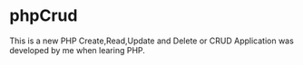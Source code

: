 # phpCrud
This is a new PHP Create,Read,Update and Delete or CRUD Application was developed by me when learing PHP. 
